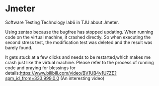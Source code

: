 # Jmeter
Software Testing Technology lab6 in TJU about Jmeter.


Using zentao because the bugfree has stopped updating.
When running code on the virtual machine, it crashed directly.
So when executing the second stress test, the modification test was deleted and the result was barely found.

It gets stuck at a few clicks and needs to be restarted,which makes me crash just like the virtual machine.
Please refer to the process of running code and praying for blessings for details:https://www.bilibili.com/video/BV1UB4y1U7ZE?spm_id_from=333.999.0.0
(An interesting video)
